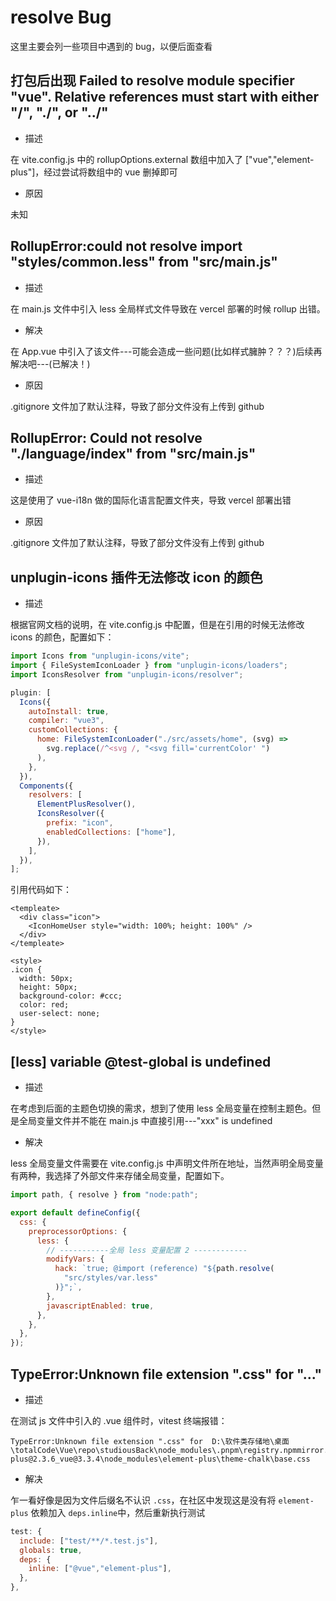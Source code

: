 <!--
 * @Descripttion:
 * @Author: CodeGetters
 * @version:
 * @Date: 2023-06-22 13:33:40
 * @LastEditors: CodeGetters
 * @LastEditTime: 2023-06-24 15:26:23
-->

# resolve Bug

这里主要会列一些项目中遇到的 bug，以便后面查看

## 打包后出现 Failed to resolve module specifier "vue". Relative references must start with either "/", "./", or "../"

- 描述

在 vite.config.js 中的 rollupOptions.external 数组中加入了 ["vue","element-plus"]，经过尝试将数组中的 vue 删掉即可

- 原因

未知

## RollupError:could not resolve import "styles/common.less" from "src/main.js"

- 描述

在 main.js 文件中引入 less 全局样式文件导致在 vercel 部署的时候 rollup 出错。

- 解决

在 App.vue 中引入了该文件---可能会造成一些问题(比如样式臃肿？？？)后续再解决吧---(已解决！)

- 原因

.gitignore 文件加了默认注释，导致了部分文件没有上传到 github

## RollupError: Could not resolve "./language/index" from "src/main.js"

- 描述

这是使用了 vue-i18n 做的国际化语言配置文件夹，导致 vercel 部署出错

- 原因

.gitignore 文件加了默认注释，导致了部分文件没有上传到 github

## unplugin-icons 插件无法修改 icon 的颜色

- 描述

根据官网文档的说明，在 vite.config.js 中配置，但是在引用的时候无法修改 icons 的颜色，配置如下：

```js
import Icons from "unplugin-icons/vite";
import { FileSystemIconLoader } from "unplugin-icons/loaders";
import IconsResolver from "unplugin-icons/resolver";

plugin: [
  Icons({
    autoInstall: true,
    compiler: "vue3",
    customCollections: {
      home: FileSystemIconLoader("./src/assets/home", (svg) =>
        svg.replace(/^<svg /, "<svg fill='currentColor' ")
      ),
    },
  }),
  Components({
    resolvers: [
      ElementPlusResolver(),
      IconsResolver({
        prefix: "icon",
        enabledCollections: ["home"],
      }),
    ],
  }),
];
```

引用代码如下：

```vue
<templeate>
  <div class="icon">
    <IconHomeUser style="width: 100%; height: 100%" />
  </div>
</templeate>

<style>
.icon {
  width: 50px;
  height: 50px;
  background-color: #ccc;
  color: red;
  user-select: none;
}
</style>
```

## [less] variable @test-global is undefined

- 描述

在考虑到后面的主题色切换的需求，想到了使用 less 全局变量在控制主题色。但是全局变量文件并不能在 main.js 中直接引用---"xxx" is undefined

- 解决

less 全局变量文件需要在 vite.config.js 中声明文件所在地址，当然声明全局变量有两种，我选择了外部文件来存储全局变量，配置如下。

```js
import path, { resolve } from "node:path";

export default defineConfig({
  css: {
    preprocessorOptions: {
      less: {
        // -----------全局 less 变量配置 2 ------------
        modifyVars: {
          hack: `true; @import (reference) "${path.resolve(
            "src/styles/var.less"
          )}";`,
        },
        javascriptEnabled: true,
      },
    },
  },
});
```

## TypeError:Unknown file extension ".css" for "..."

- 描述

在测试 js 文件中引入的 .vue 组件时，vitest 终端报错：

```text
TypeError:Unknown file extension ".css" for  D:\软件类存储地\桌面\totalCode\Vue\repo\studiousBack\node_modules\.pnpm\registry.npmmirror.com+element-plus@2.3.6_vue@3.3.4\node_modules\element-plus\theme-chalk\base.css
```

- 解决

乍一看好像是因为文件后缀名不认识 `.css`，在社区中发现这是没有将 `element-plus` 依赖加入 `deps.inline`中，然后重新执行测试

```js
test: {
  include: ["test/**/*.test.js"],
  globals: true,
  deps: {
    inline: ["@vue","element-plus"],
  },
},
```

